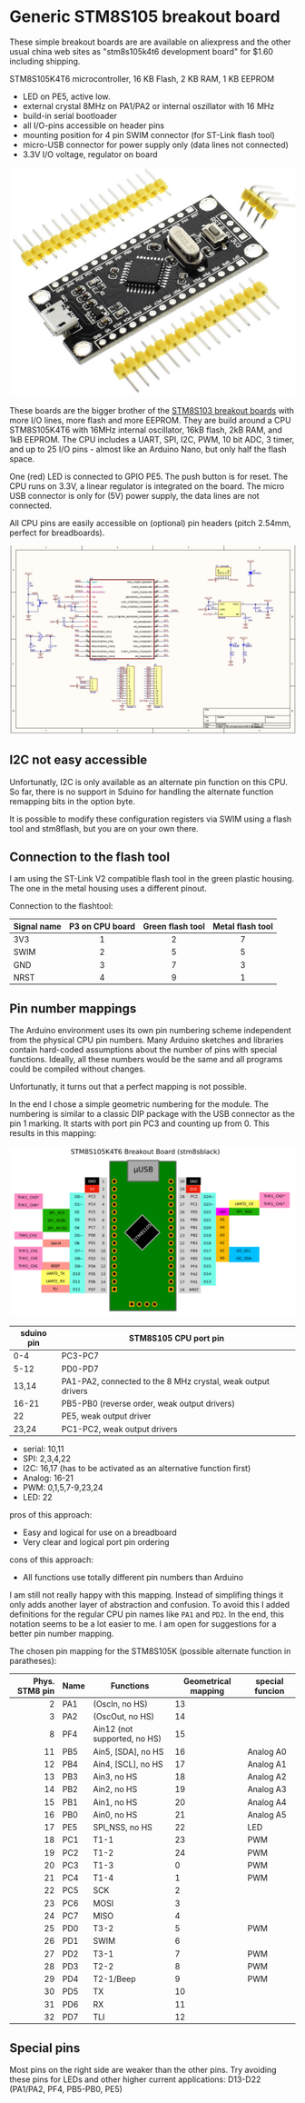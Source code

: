 # Generic STM8S105 breakout board

These simple breakout boards are are available on aliexpress and the other
usual china web sites as "stm8s105k4t6 development board" for $1.60
including shipping.

STM8S105K4T6 microcontroller, 16 KB Flash, 2 KB RAM, 1 KB EEPROM 

  - LED on PE5, active low.
  - external crystal 8MHz on PA1/PA2 or internal oszillator with 16 MHz
  - build-in serial bootloader
  - all I/O-pins accessible on header pins
  - mounting position for 4 pin SWIM connector (for ST-Link flash tool)
  - micro-USB connector for power supply only (data lines not connected)
  - 3.3V I/O voltage, regulator on board


![Picture of the STM8S105K board](stm8sblack.jpg)

These boards are the bigger brother of the [STM8S103 breakout
boards](stm8blue.md) with more I/O lines, more flash and more EEPROM. They
are build around a CPU STM8S105K4T6 with 16MHz internal oscillator, 16kB
flash, 2kB RAM, and 1kB EEPROM. The CPU includes a UART, SPI, I2C, PWM, 10
bit ADC, 3 timer, and up to 25 I/O pins - almost like an Arduino Nano, but
only half the flash space.

One (red) LED is connected to GPIO PE5. The push button is for reset. The
CPU runs on 3.3V, a linear regulator is integrated on the board. The micro
USB connector is only for (5V) power supply, the data lines are not
connected.

All CPU pins are easily accessible on (optional) pin headers (pitch 2.54mm,
perfect for breadboards).


![Schematic of the STMS105 board](stm8sblack-schematic.jpg)


## I2C not easy accessible

Unfortunatly, I2C is only available as an alternate pin function on this
CPU. So far, there is no support in Sduino for handling the alternate
function remapping bits in the option byte.

It is possible to modify these configuration registers via SWIM using a
flash tool and stm8flash, but you are on your own there.



## Connection to the flash tool

I am using the ST-Link V2 compatible flash tool in the green plastic
housing. The one in the metal housing uses a different pinout.

Connection to the flashtool:

Signal name	|P3 on CPU board	|Green flash tool|Metal flash tool
------ 		|:-----:		|:-----: 	|:-----:
3V3    		|1      		|2      	| 7
SWIM   		|2      		|5      	| 5
GND    		|3      		|7      	| 3
NRST   		|4      		|9      	| 1



## Pin number mappings

The Arduino environment uses its own pin numbering scheme independent from
the physical CPU pin numbers. Many Arduino sketches and libraries contain
hard-coded assumptions about the number of pins with special functions.
Ideally, all these numbers would be the same and all programs could be
compiled without changes.

Unfortunatly, it turns out that a perfect mapping is not possible.

In the end I chose a simple geometric numbering for the module. The
numbering is similar to a classic DIP package with the USB connector as the
pin 1 marking. It starts with port pin PC3 and counting up from 0. This
results in this mapping:

![STM8S105 breakout board pin mapping](stm8sblack-pinout.png)



sduino pin	| STM8S105 CPU port pin
----------	| ---------------------
 0-4		| PC3-PC7
 5-12		| PD0-PD7
13,14		| PA1-PA2, connected to the 8 MHz crystal, weak output drivers
16-21		| PB5-PB0 (reverse order, weak output drivers)
 22		| PE5, weak output driver
 23,24		| PC1-PC2, weak output drivers

- serial: 10,11
- SPI: 2,3,4,22
- I2C: 16,17 (has to be activated as an alternative function first)
- Analog: 16-21
- PWM: 0,1,5,7-9,23,24
- LED: 22

pros of this approach:

- Easy and logical for use on a breadboard
- Very clear and logical port pin ordering

cons of this approach:

- All functions use totally different pin numbers than Arduino

I am still not really happy with this mapping. Instead of simplifing things
it only adds another layer of abstraction and confusion. To avoid this I
added definitions for the regular CPU pin names like `PA1` and `PD2`. In the
end, this notation seems to be a lot easier to me. I am open for suggestions
for a better pin number mapping.


The chosen pin mapping for the STM8S105K (possible alternate function in
paratheses):

|Phys. STM8 pin|Name	|Functions	|Geometrical mapping|special funcion
|---:	|---	|---			| ---	|---
|2	|PA1	|(OscIn, no HS)		|13	|
|3	|PA2	|(OscOut, no HS)	|14	|
|8	|PF4	|Ain12 (not supported, no HS)|15	|
|11	|PB5	|Ain5, [SDA], no HS	|16	|Analog A0
|12	|PB4	|Ain4, [SCL], no HS	|17	|Analog A1
|13	|PB3	|Ain3, no HS		|18	|Analog A2
|14	|PB2	|Ain2, no HS		|19	|Analog A3
|15	|PB1	|Ain1, no HS		|20	|Analog A4
|16	|PB0	|Ain0, no HS		|21	|Analog A5
|17	|PE5	|SPI_NSS, no HS		|22	|LED
|18	|PC1	|T1-1			|23	|PWM
|19	|PC2	|T1-2			|24	|PWM
|20	|PC3	|T1-3			|0	|PWM
|21	|PC4	|T1-4			|1	|PWM
|22	|PC5	|SCK			|2	|
|23	|PC6	|MOSI			|3	|
|24	|PC7	|MISO			|4	|
|25	|PD0	|T3-2			|5	|PWM
|26	|PD1	|SWIM			|6	|
|27	|PD2	|T3-1			|7	|PWM
|28	|PD3	|T2-2			|8	|PWM
|29	|PD4	|T2-1/Beep		|9	|PWM
|30	|PD5	|TX			|10	|
|31	|PD6	|RX			|11	|
|32	|PD7	|TLI			|12	|



## Special pins

Most pins on the right side are weaker than the other pins. Try avoiding
these pins for LEDs and other higher current applications: D13-D22 (PA1/PA2,
PF4, PB5-PB0, PE5)
